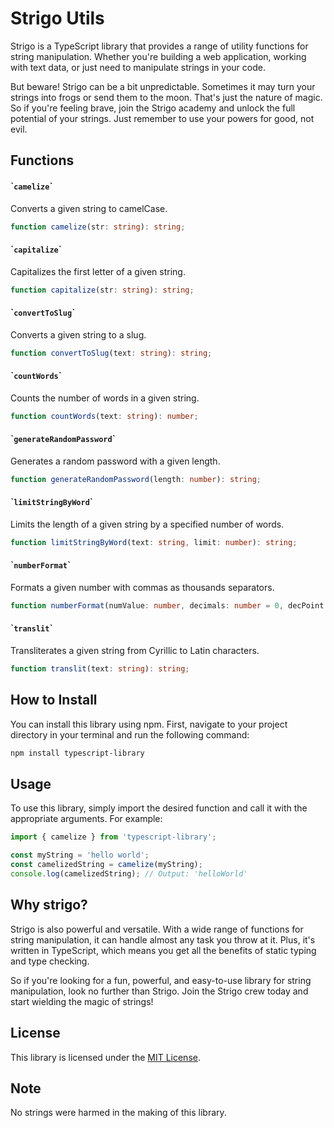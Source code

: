 # Strigo Utils

Strigo is a TypeScript library that provides a range of utility functions for string manipulation. Whether you're building a web application, working with text data, or just need to manipulate strings in your code.

But beware! Strigo can be a bit unpredictable. Sometimes it may turn your strings into frogs or send them to the moon. That's just the nature of magic. So if you're feeling brave, join the Strigo academy and unlock the full potential of your strings. Just remember to use your powers for good, not evil.

## Functions

#### \``camelize`\`
Converts a given string to camelCase.
```TypeScript
function camelize(str: string): string;
```

#### \``capitalize`\`
Capitalizes the first letter of a given string.
```TypeScript
function capitalize(str: string): string;
```

#### \``convertToSlug`\`
Converts a given string to a slug.
```TypeScript
function convertToSlug(text: string): string;
```

#### \``countWords`\`
Counts the number of words in a given string.
```TypeScript
function countWords(text: string): number;
```

#### \``generateRandomPassword`\`
Generates a random password with a given length.
```TypeScript
function generateRandomPassword(length: number): string;
```

#### \``limitStringByWord`\`
Limits the length of a given string by a specified number of words.
```TypeScript
function limitStringByWord(text: string, limit: number): string;
```

#### \``numberFormat`\`
Formats a given number with commas as thousands separators.
```TypeScript
function numberFormat(numValue: number, decimals: number = 0, decPoint: string = '.', thousandsSep: string = ' '): string;
```

#### \``translit`\`
Transliterates a given string from Cyrillic to Latin characters.
```TypeScript
function translit(text: string): string;
```

## How to Install
You can install this library using npm. First, navigate to your project directory in your terminal and run the following command:

```bash
npm install typescript-library
```

## Usage
To use this library, simply import the desired function and call it with the appropriate arguments. For example:

```TypeScript
import { camelize } from 'typescript-library';

const myString = 'hello world';
const camelizedString = camelize(myString);
console.log(camelizedString); // Output: 'helloWorld'
```

## Why strigo?
Strigo is also powerful and versatile. With a wide range of functions for string manipulation, it can handle almost any task you throw at it. Plus, it's written in TypeScript, which means you get all the benefits of static typing and type checking.

So if you're looking for a fun, powerful, and easy-to-use library for string manipulation, look no further than Strigo. Join the Strigo crew today and start wielding the magic of strings!

## License
This library is licensed under the [MIT License](https://opensource.org/license/mit/).

## Note
No strings were harmed in the making of this library.